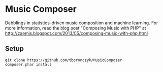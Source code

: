# Music Composer

Dabblings in statistics-driven music composition and machine learning. For more
information, read the blog post "Composing Music with PHP" at
http://zaemis.blogspot.com/2013/05/composing-music-with-php.html

## Setup

    git clone https://github.com/tboronczyk/MusicComposer
    composer.phar install
